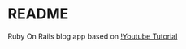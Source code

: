 # README

Ruby On Rails blog app based on [!Youtube Tutorial](https://www.youtube.com/watch?v=pPy0GQJLZUM&amp;t=6s)